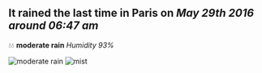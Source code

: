 ## It rained the last time in Paris on *May 29th 2016 around 06:47 am*
💧💧  **moderate rain** *Humidity 93%*

![moderate rain](http://openweathermap.org/img/w/10d.png) ![mist](http://openweathermap.org/img/w/50d.png)
